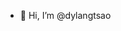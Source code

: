 - 👋 Hi, I’m @dylangtsao

<!---
dylangtsao/dylangtsao is a ✨ special ✨ repository because its `README.md` (this file) appears on your GitHub profile.
You can click the Preview link to take a look at your changes.
--->
